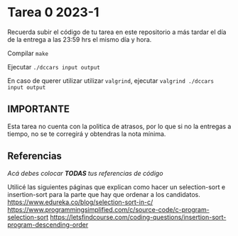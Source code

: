 # Tarea 0 2023-1

Recuerda subir el código de tu tarea en este repositorio a más tardar el día de la entrega a las 23:59 hrs el mismo día y hora.

Compilar ```make```

Ejecutar ```./dccars input output```

En caso de querer utilizar utilizar ```valgrind```, ejecutar ```valgrind ./dccars input output```

## IMPORTANTE

Esta tarea no cuenta con la politica de atrasos, por lo que si no la entregas a tiempo, no se te corregirá y obtendras la nota mínima.

## Referencias
_Acá debes colocar **TODAS** tus referencias de código_

Utilicé las siguientes páginas que explican como hacer un selection-sort e insertion-sort para la parte que hay que ordenar a los candidatos.
https://www.edureka.co/blog/selection-sort-in-c/
https://www.programmingsimplified.com/c/source-code/c-program-selection-sort
https://letsfindcourse.com/coding-questions/insertion-sort-program-descending-order
